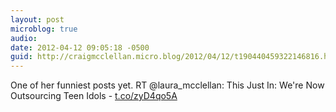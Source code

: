 ```yaml
---
layout: post
microblog: true
audio: 
date: 2012-04-12 09:05:18 -0500
guid: http://craigmcclellan.micro.blog/2012/04/12/t190440459322146816.html
---
```

One of her funniest posts yet. RT @laura_mcclellan: This Just In: We're Now Outsourcing Teen Idols - [t.co/zyD4qo5A](http://t.co/zyD4qo5A)
